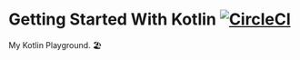 # Getting Started With Kotlin [![CircleCI](https://circleci.com/gh/Partyschaum/GettingStartedWithKotlin.svg?style=svg)](https://circleci.com/gh/Partyschaum/GettingStartedWithKotlin)

My Kotlin Playground. 🏖
